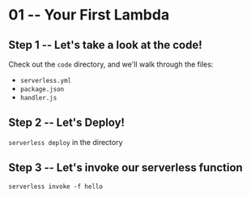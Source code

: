 # 01 -- Your First Lambda

## Step 1 -- Let's take a look at the code!

Check out the `code` directory, and we'll walk through the files:

* `serverless.yml`
* `package.json`
* `handler.js`

## Step 2 -- Let's Deploy!

`serverless deploy` in the directory

## Step 3 -- Let's invoke our serverless function

`serverless invoke -f hello`
